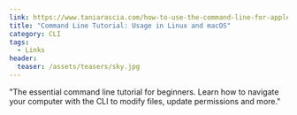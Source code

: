 ```yaml
---
link: https://www.taniarascia.com/how-to-use-the-command-line-for-apple-macos-and-linux/
title: "Command Line Tutorial: Usage in Linux and macOS"
category: CLI
tags:
  - Links
header:
  teaser: /assets/teasers/sky.jpg
---
```


"The essential command line tutorial for beginners. Learn how to navigate your computer with the CLI to modify files, update permissions and more."
